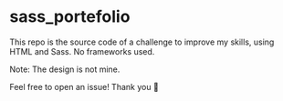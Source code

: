 # sass_portefolio


This repo is the source code of a challenge to improve my skills, using HTML and Sass.
No frameworks used.

Note: The design is not mine.


Feel free to open an issue! Thank you 🙌
